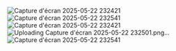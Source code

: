 ![Capture d'écran 2025-05-22 232421](https://github.com/user-attachments/assets/aedf63ca-32fb-4118-a820-918cba40878f)![Capture d'écran 2025-05-22 232541](https://github.com/user-attachments/assets/944369e0-4ce5-4008-bc88-a19afa227b19)
![Capture d'écran 2025-05-22 232421](https://github.com/user-attachments/assets/cf5177ce-b070-42a2-b71e-76a6cacaabdf)
![Uploading Capture d'écran 2025-05-22 232501.png…]()
![Capture d'écran 2025-05-22 232541](https://github.com/user-attachments/assets/d1099e02-4b15-44d6-a399-56902db60c72)
